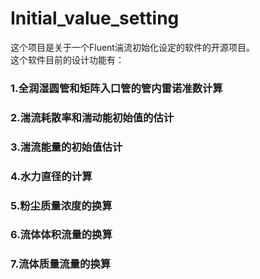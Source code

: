 # Initial_value_setting <br>
这个项目是关于一个Fluent湍流初始化设定的软件的开源项目。<br>
这个软件目前的设计功能有：<br>
### 1.全润湿圆管和矩阵入口管的管内雷诺准数计算<br>
### 2.湍流耗散率和湍动能初始值的估计<br>
### 3.湍流能量的初始值估计<br>
### 4.水力直径的计算<br>
### 5.粉尘质量浓度的换算<br>
### 6.流体体积流量的换算<br>
### 7.流体质量流量的换算<br>

